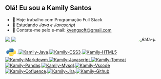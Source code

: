 ## Olá! Eu sou a Kamily Santos 

- 🤖 Hoje trabalho com Programação Full Stack
- 💾 Estudando *_Java e Javascript_*
- 📩 Contate-me pelo e-mail: kvengsoft@gmail.com

<div>
  <img align="right" alt="Rafa-pic" height="200" style="border-radius:50px;" src="https://cdn.discordapp.com/attachments/506258873817235478/1074507145065812019/download20230200190302.png">
  <a href="https://beacons.ai/kamilydev">
  <img heigth="180em" src="https://github-readme-stats.vercel.app/api?username=kamilydev&show_icons=true&theme=ocean_dark&include_all_commits=true&count_private=true"/>
  <img heigth="180em" src="https://github-readme-stats.vercel.app/api/top-langs/?username=kamilydev&layout=compact&langs_count=16&theme=ocean_dark"/>
</div>
  
<div style="display: inline_block" background: "purple"><br>
  <img align="center" alt="Kamily-Python" height="30" width="40" src="https://raw.githubusercontent.com/devicons/devicon/master/icons/python/python-original.svg"/>
  
  <img align="center" alt="Kamily-Java" height="30" width="40" src="https://cdn.jsdelivr.net/gh/devicons/devicon/icons/java/java-original-wordmark.svg" />

  <img align="center" alt="Kamily-CSS3" height="30" width="40" src="https://cdn.jsdelivr.net/gh/devicons/devicon/icons/css3/css3-original-wordmark.svg" />
  
  <img align="center" alt="Kamily-HTML5" height="30" width="40" src="https://cdn.jsdelivr.net/gh/devicons/devicon/icons/html5/html5-original-wordmark.svg" />
  
  <img align="center" alt="Kamily-Markdowm" height="30" width="40" src="https://cdn.jsdelivr.net/gh/devicons/devicon/icons/markdown/markdown-original.svg" />
  
  <img align="center" alt="Kamily-Javascript" height="30" width="40" src="https://cdn.jsdelivr.net/gh/devicons/devicon/icons/javascript/javascript-original.svg" />

   <img align="center" alt="Kamily-Tomcat" height="30" width="40" src="https://cdn.jsdelivr.net/gh/devicons/devicon/icons/tomcat/tomcat-original-wordmark.svg" />
  
  <img align="center" alt="Kamily-Pandas" height="30" width="40" src="https://cdn.jsdelivr.net/gh/devicons/devicon/icons/pandas/pandas-original-wordmark.svg"/>
  
  <img align="center" alt="Kamily-Mysql" height="30" width="40" src="https://cdn.jsdelivr.net/gh/devicons/devicon/icons/mysql/mysql-original-wordmark.svg"/>
  
  <img align="center" alt="Kamily-Vscode" height="30" width="40" src="https://cdn.jsdelivr.net/gh/devicons/devicon/icons/vscode/vscode-original-wordmark.svg"/>
  
  <img align="center" alt="Kamily-Cofluence" height="30" width="40" src="https://cdn.jsdelivr.net/gh/devicons/devicon/icons/confluence/confluence-original.svg" />
  
  <img align="center" alt="Kamily-Jira" height="30" width="40" src="https://cdn.jsdelivr.net/gh/devicons/devicon/icons/jira/jira-original-wordmark.svg" />

  <img align="center" alt="Kamily-Github" height="30" width="40" src="https://cdn.jsdelivr.net/gh/devicons/devicon/icons/github/github-original-wordmark.svg" />  
</div>

